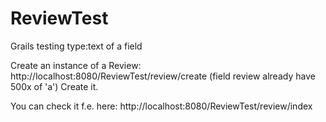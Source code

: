 # ReviewTest
Grails testing type:text of a field

Create an instance of a Review:
http://localhost:8080/ReviewTest/review/create
(field review already have 500x of 'a')
Create it.

You can check it f.e. here:
http://localhost:8080/ReviewTest/review/index
